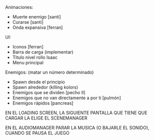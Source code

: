 Animaciones:

- Muerte enemigo [santi]
- Curarse [santi]
- Onda expansiva [ferran]

UI:

- Iconos [ferran]
- Barra de carga (implementar)
- Titulo nivel rollo Isaac
- Menu principal

Enemigos: (matar un número determinado)

- Spawn desde el principio
- Spawn alrededor (killing kolors)
- Enemigos que se dividen [pecho II]
- Enemigos que no van directamente a por ti [pulmón]
- Enemigos rápidos [pancreas]


EN EL LOADING SCREEN, LA SIGUIENTE PANTALLA QUE TIENE QUE CARGAR LA ELIGE EL SCENEMANAGER

EN EL AUDIOMANAGER PARAR LA MUSICA (O BAJARLE EL SONIDO), CUANDO SE PAUSA EL JUEGO